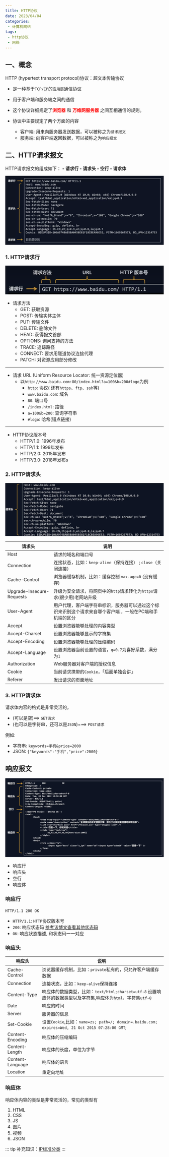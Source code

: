 ```yaml
---
title: HTTP协议
date: 2023/04/04
categories:
 - 计算机网络
tags:
 - http协议
 - 网络
---
```


## 一、概念

HTTP (hypertext transport protocol)协议：超文本传输协议
- 是一种基于`TCP/IP`的`应用层`通信协议
- 用于客户端和服务端之间的通信
- 这个协议详细规定了<strong style="color:red">浏览器</strong> 和 <strong style="color:red">万维网服务器</strong> 之间互相通信的规则。 

- 协议中主要规定了两个方面的内容
    - 客户端: 用来向服务器发送数据，可以被称之为`请求报文`
    - 服务端: 向客户端返回数据，可以被称之为`响应报文`

## 二、HTTP请求报文

HTTP请求报文的组成如下：
    **- 请求行
    - 请求头
    - 空行
    - 请求体**

<img src="./imgs/报文.png">

### 1. HTTP请求行

<img src="./imgs/请求行.png">

- 请求方法
    - GET: 获取资源
    - POST: 传输实体主体
    - PUT: 传输文件
    - DELETE: 删除文件
    - HEAD: 获得报文首部
    - OPTIONS: 询问支持的方法
    - TRACE: 追踪路径
    - CONNECT: 要求用隧道协议连接代理
    - PATCH: 对资源应用部分修改
---
- 请求 URL (Uniform Resource Locator: 统一资源定位器)
    - 以`http://www.baidu.com:80/index.html?a=100&b=200#logo`为例
        - `http`: 协议( 还有`https`、`ftp`、`ssh`等)
        - `www.baidu.com`: 域名
        - `80`: 端口号
        - `/index.html`: 路径
        - `a=100&b=200`: 查询字符串 
        - `#logo`: 哈希(锚点链接)
---
- HTTP协议版本号
    - HTTP/1.0: 1996年发布
    - HTTP/1.1: 1999年发布
    - HTTP/2.0: 2015年发布
    - HTTP/3.0: 2018年发布s


### 2. HTTP请求头

<img src="./imgs/请求头.png">

| 请求头 | 说明 |
| ----- | ---- |
| Host | 请求的域名和端口号 |
| Connection | 连接状态，比如：`keep-alive`（保持连接） ; `close`（关闭连接） |
| Cache-Control | 浏览器缓存机制，比如：缓存控制 `max-age=0` (没有缓存) |
| Upgrade-Insecure-Requests | 升级为安全请求，将网页中的`http`请求转化为`https`请求(很少用)老网站升级|
| User-Agent | 用户代理，客户端字符串标识，服务器可以通过这个标识来识别这个请求来自哪个客户端 ，一般在PC端和手机端的区分 |
| Accept | 设置浏览器能够处理的内容类型 |
| Accept-Charset | 设置浏览器能够显示的字符集 |
| Accept-Encoding | 设置浏览器能够处理的压缩编码 |
| Accept-Language | 设置浏览器当前设置的语言，`q=0.7`为喜好系数，满分为`1` |
| Authorization | Web服务器对客户端的授权信息 |
| Cookie | 当前请求携带的`Cookie`，「后面单独会讲」 |
| Referer | 发出请求的页面地址 |

### 3. HTTP请求体

请求体内容的格式是非常灵活的，
- (可以是空)==> `GET请求`
- (也可以是字符串，还可以是`JSON`)===> `POST请求 `

例如:
- 字符串: `keywords=手机&price=2000`
- JSON: `{"keywords":"手机","price":2000}`


## 响应报文

<img src="./imgs/响应报文.png">

- 响应行
- 响应头
- 空行
- 响应体
### 响应行

`HTTP/1.1 200 OK`

- `HTTP/1.1`: `HTTP`协议版本号
- `200`: 响应状态码 [参考该博文查看其他状态码](https://developer.mozilla.org/zh-CN/docs/Web/HTTP/Status)
- `OK`: 响应状态描述, 和状态码一一对应

### 响应头

| 响应头 | 说明 |
| ----- | ---- |
| Cache-Control | 浏览器缓存机制，比如：`private`私有的，只允许客户端缓存数据 |
| Connection | 连接状态，比如：`keep-alive`保持连接 |
| Content-Type | 响应体的数据类型，比如：`text/html;charset=utf-8` 设置响应体的数据类型以及字符集,响应体为`html`，字符集`utf-8` |
| Date | 响应的时间 |
| Server | 服务器的信息 |
| Set-Cookie | 设置`Cookie`,比如：`name=zs; path=/; domain=.baidu.com; expires=Wed, 21 Oct 2015 07:28:00 GMT`; |
| Content-Encoding | 响应体的压缩编码 |
| Content-Length | 响应体的长度，单位为字节 |
| Content-Language | 响应体的语言 |
| Location | 重定向地址 |


### 响应体

响应体内容的类型是非常灵活的，常见的类型有
1. HTML
2. CSS
3. JS
4. 图片
5. 视频
6. JSON

::: tip
补充知识：[IP标准分类](https://zhuanlan.zhihu.com/p/193729352)
:::